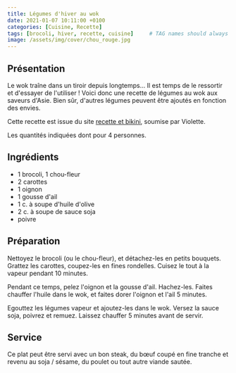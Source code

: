 ```yaml
---
title: Légumes d'hiver au wok
date: 2021-01-07 10:11:00 +0100
categories: [Cuisine, Recette]
tags: [brocoli, hiver, recette, cuisine]     # TAG names should always be lowercase
image: /assets/img/cover/chou_rouge.jpg
---
```


## Présentation
Le wok traîne dans un tiroir depuis longtemps... Il est temps de le ressortir et d'essayer de l'utiliser ! Voici donc une recette de légumes au wok aux saveurs d'Asie. Bien sûr, d'autres légumes peuvent être ajoutés en fonction des envies.

Cette recette est issue du site [recette et bikini](https://www.fourchette-et-bikini.fr/recettes/recettes-minceur/wok-de-legumes-dautomne-a-la-sauce-soja.html), soumise par Violette.

Les quantités indiquées dont pour 4 personnes.

## Ingrédients
* 1 brocoli, 1 chou-fleur
* 2 carottes
* 1 oignon
* 1 gousse d'ail
* 1 c. à soupe d'huile d'olive
* 2 c. à soupe de sauce soja
* poivre

## Préparation
Nettoyez le brocoli (ou le chou-fleur), et détachez-les en petits bouquets. Grattez les carottes, coupez-les en fines rondelles. Cuisez le tout à la vapeur pendant 10 minutes.

Pendant ce temps, pelez l'oignon et la gousse d'ail. Hachez-les. Faites chauffer l'huile dans le wok, et faites dorer l'oignon et l'ail 5 minutes.

Egouttez les légumes vapeur et ajoutez-les dans le wok. Versez la sauce soja, poivrez et remuez. Laissez chauffer 5 minutes avant de servir.

## Service
Ce plat peut être servi avec un bon steak, du bœuf coupé en fine tranche et revenu au soja / sésame, du poulet ou tout autre viande sautée.  